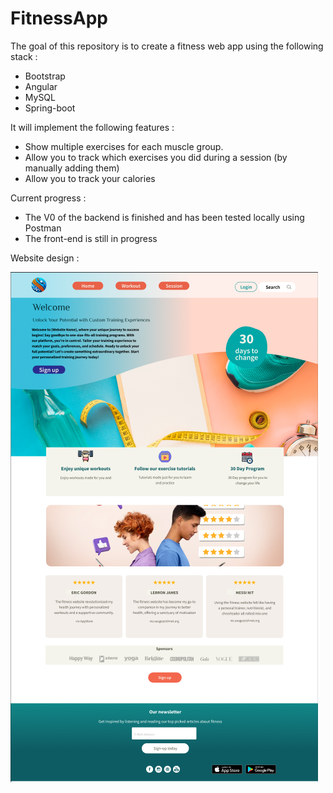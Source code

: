 # FitnessApp

The goal of this repository is to create a fitness web app using the following stack :
-   Bootstrap
-   Angular 
-   MySQL
-   Spring-boot

It will implement the following features :
-   Show multiple exercises for each muscle group.
-   Allow you to track which exercises you did during a session (by manually adding them)
-   Allow you to track your calories

Current progress :
- The V0 of the backend is finished and has been tested locally using Postman
- The front-end is still in progress

Website design :

<img src="Style of the website.png">
